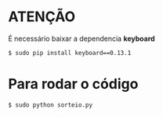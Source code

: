 # ATENÇÃO

É necessário baixar a dependencia **keyboard**

`$ sudo pip install keyboard==0.13.1`

# Para rodar o código

`$ sudo python sorteio.py`

